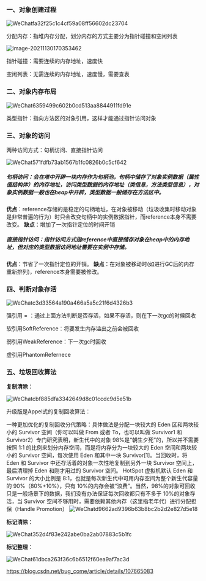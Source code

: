 ### 一、对象创建过程

![WeChatfa32f25c1c4cf59a08ff56602dc23704](/Users/liujian/Documents/study/books/markdown/图片/WeChatfa32f25c1c4cf59a08ff56602dc23704.png)

分配内存：指堆内存分配，划分内存的方式主要分为指针碰撞和空闲列表

![image-20211130170353462](/Users/liujian/Documents/study/books/markdown/图片/image-20211130170353462.png)

指针碰撞：需要连续的内存地址，速度快

空闲列表：无需连续的内存地址，速度慢，需要查表

### 二、对象内存布局

![WeChat6359499c602b0cd513aa8844911fd91e](/Users/liujian/Documents/study/books/markdown/图片/WeChat6359499c602b0cd513aa8844911fd91e.png)



类型指针：指向方法区的对象引用，这样才能通过指针访问对象



### 三、对象的访问

两种访问方式：句柄访问、直接指针访问

![WeChat571fdfb73ab1567b1fc0826b0c5cf642](/Users/liujian/Documents/study/books/markdown/图片/WeChat571fdfb73ab1567b1fc0826b0c5cf642.png)

##### 句柄访问：会在堆中开辟一块内存作为句柄池，句柄中储存了对象实例数据（属性值结构体）的内存地址，访问类型数据的内存地址（类信息，方法类型信息），对象实例数据一般也在heap中开辟，类型数据一般储存在方法区中。

**优点**：reference存储的是稳定的句柄地址，在对象被移动（垃圾收集时移动对象是非常普遍的行为）时只会改变句柄中的实例数据指针，而reference本身不需要改变。
**缺点**：增加了一次指针定位的时间开销

##### 直接指针访问：指针访问方式指reference中直接储存对象在heap中的内存地址，但对应的类型数据访问地址需要在实例中存储。

**优点**：节省了一次指针定位的开销。
**缺点**：在对象被移动时(如进行GC后的内存重新排列)，reference本身需要被修改。



### 四、判断对象存活

![WeChatc3d33564a190a466a5a5c21f6d4326b3](/Users/liujian/Documents/study/books/markdown/图片/WeChatc3d33564a190a466a5a5c21f6d4326b3.png)

强引用 = ：通过上面方法判断是否存活，如果不存活，则在下一次gc的时候回收

软引用SoftReference：将要发生内存溢出之前会被回收

弱引用WeakReference：下一次gc时回收

虚引用PhantomRefernece



### 五、垃圾回收算法

**复制清除**：

![WeChatcbf885dfa3342649d8c01ccdc9d5e51b](/Users/liujian/Documents/study/books/markdown/图片/WeChatcbf885dfa3342649d8c01ccdc9d5e51b.png)

升级版是Appel式的复制回收算法：

一种更加优化的复制回收分代策略：具体做法是分配一块较大的 Eden 区和两块较小的 Survivor 空间（你可以叫做 From 或者 To，也可以叫做 Survivor1 和Survivor2）专门研究表明，新生代中的对象 98%是“朝生夕死”的，所以并不需要按照 1:1 的比例来划分内存空间，而是将内存分为一块较大的 Eden 空间和两块较小的 Survivor 空间，每次使用 Eden 和其中一块 Survivor[1]。当回收时，将 Eden 和 Survivor 中还存活着的对象一次性地复制到另外一块 Survivor 空间上，最后清理掉 Eden 和刚才用过的 Survivor 空间。
HotSpot 虚拟机默认 Eden 和 Survivor 的大小比例是 8:1，也就是每次新生代中可用内存空间为整个新生代容量的 90%（80%+10%），只有 10%的内存会被“浪费”。当然，98%的对象可回收只是一般场景下的数据，我们没有办法保证每次回收都只有不多于 10%的对象存活，当 Survivor 空间不够用时，需要依赖其他内存（这里指老年代）进行分配担保（Handle Promotion）
![WeChatd9662ad9396b63b8bc2b2d2e827d5e18](/Users/liujian/Documents/study/books/markdown/图片/WeChatd9662ad9396b63b8bc2b2d2e827d5e18.png)

**标记清除**：

![WeChat352d4f83e242abe0ba2ab07883c5b1fc](/Users/liujian/Documents/study/books/markdown/图片/WeChat352d4f83e242abe0ba2ab07883c5b1fc.png)

**标记整理**：

![WeChat61dbca263f36c6b6512f60ea9af7ac3d](/Users/liujian/Documents/study/books/markdown/图片/WeChat61dbca263f36c6b6512f60ea9af7ac3d.png)









https://blog.csdn.net/bug_come/article/details/107665083


































































